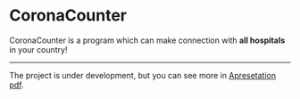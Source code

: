 # CoronaCounter

CoronaCounter is a program which can make connection 
with __all hospitals__ in your country! 
***
The project is under development, but you can see more in [Apresetation pdf](Apresentation.pdf).